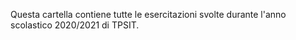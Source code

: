 Questa cartella contiene tutte le esercitazioni svolte durante l'anno scolastico 2020/2021 di TPSIT.
